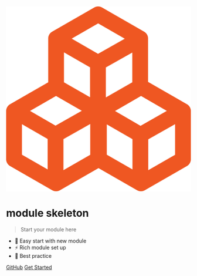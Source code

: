 <div class="ciklum-logo">
  <div class="logo"></div>
</div>

![logo](assets/images/icon.svg)

<h1 class="label">
  module skeleton
</h1>

> Start your module here

- 🚀 Easy start with new module
- ⚡️️ Rich module set up
- 💎 Best practice

<div class="buttons">
  <a href="https://github.com/ciklum-digital/module-skeleton" target="_blank"><span>GitHub</span></a>
  <a href="#/README"><span>Get Started</span></a>
</div>
